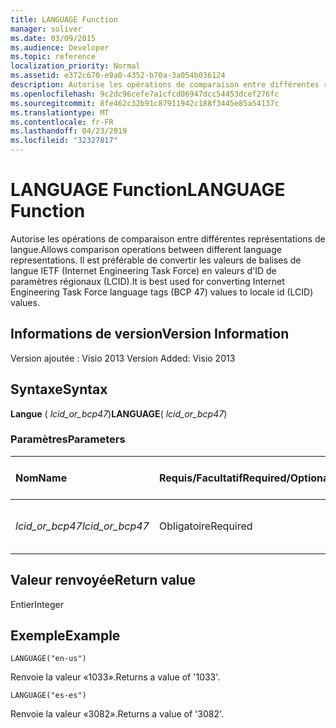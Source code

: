 ```yaml
---
title: LANGUAGE Function
manager: soliver
ms.date: 03/09/2015
ms.audience: Developer
ms.topic: reference
localization_priority: Normal
ms.assetid: e372c670-e9a0-4352-b70a-3a054b036124
description: Autorise les opérations de comparaison entre différentes représentations de langue. Il est préférable de convertir les valeurs de balises de langue IETF (Internet Engineering Task Force) en valeurs d'ID de paramètres régionaux (LCID).
ms.openlocfilehash: 9c2dc96cefe7a1cfcd06947dcc54453dcef276fc
ms.sourcegitcommit: 8fe462c32b91c87911942c188f3445e85a54137c
ms.translationtype: MT
ms.contentlocale: fr-FR
ms.lasthandoff: 04/23/2019
ms.locfileid: "32327817"
---
```

# <a name="language-function"></a><span data-ttu-id="02549-104">LANGUAGE Function</span><span class="sxs-lookup"><span data-stu-id="02549-104">LANGUAGE Function</span></span>

<span data-ttu-id="02549-105">Autorise les opérations de comparaison entre différentes représentations de langue.</span><span class="sxs-lookup"><span data-stu-id="02549-105">Allows comparison operations between different language representations.</span></span> <span data-ttu-id="02549-106">Il est préférable de convertir les valeurs de balises de langue IETF (Internet Engineering Task Force) en valeurs d'ID de paramètres régionaux (LCID).</span><span class="sxs-lookup"><span data-stu-id="02549-106">It is best used for converting Internet Engineering Task Force language tags (BCP 47) values to locale id (LCID) values.</span></span>
  
## <a name="version-information"></a><span data-ttu-id="02549-107">Informations de version</span><span class="sxs-lookup"><span data-stu-id="02549-107">Version Information</span></span>

<span data-ttu-id="02549-108">Version ajoutée : Visio 2013
</span><span class="sxs-lookup"><span data-stu-id="02549-108">Version Added: Visio 2013</span></span> 
  
## <a name="syntax"></a><span data-ttu-id="02549-109">Syntaxe</span><span class="sxs-lookup"><span data-stu-id="02549-109">Syntax</span></span>

 <span data-ttu-id="02549-110">**Langue** ( _lcid_or_bcp47_)</span><span class="sxs-lookup"><span data-stu-id="02549-110">**LANGUAGE**( _lcid_or_bcp47_)</span></span>
  
### <a name="parameters"></a><span data-ttu-id="02549-111">Paramètres</span><span class="sxs-lookup"><span data-stu-id="02549-111">Parameters</span></span>

|<span data-ttu-id="02549-112">**Nom**</span><span class="sxs-lookup"><span data-stu-id="02549-112">**Name**</span></span>|<span data-ttu-id="02549-113">**Requis/Facultatif**</span><span class="sxs-lookup"><span data-stu-id="02549-113">**Required/Optional**</span></span>|<span data-ttu-id="02549-114">**Type de données**</span><span class="sxs-lookup"><span data-stu-id="02549-114">**Data Type**</span></span>|<span data-ttu-id="02549-115">**Description**</span><span class="sxs-lookup"><span data-stu-id="02549-115">**Description**</span></span>|
|:-----|:-----|:-----|:-----|
| <span data-ttu-id="02549-116">_lcid_or_bcp47_</span><span class="sxs-lookup"><span data-stu-id="02549-116">_lcid_or_bcp47_</span></span> <br/> |<span data-ttu-id="02549-117">Obligatoire</span><span class="sxs-lookup"><span data-stu-id="02549-117">Required</span></span>  <br/> |<span data-ttu-id="02549-118">**String**</span><span class="sxs-lookup"><span data-stu-id="02549-118">**String**</span></span> <br/> |<span data-ttu-id="02549-119">Valeur LCID ou BCP 47 de la langue.</span><span class="sxs-lookup"><span data-stu-id="02549-119">The LCID or BCP 47 value for the language.</span></span>  <br/> |
   
## <a name="return-value"></a><span data-ttu-id="02549-120">Valeur renvoyée</span><span class="sxs-lookup"><span data-stu-id="02549-120">Return value</span></span>

<span data-ttu-id="02549-121">Entier</span><span class="sxs-lookup"><span data-stu-id="02549-121">Integer</span></span>
  
## <a name="example"></a><span data-ttu-id="02549-122">Exemple</span><span class="sxs-lookup"><span data-stu-id="02549-122">Example</span></span>

 `LANGUAGE("en-us")`
  
<span data-ttu-id="02549-123">Renvoie la valeur «1033».</span><span class="sxs-lookup"><span data-stu-id="02549-123">Returns a value of '1033'.</span></span>
  
 `LANGUAGE("es-es")`
  
<span data-ttu-id="02549-124">Renvoie la valeur «3082».</span><span class="sxs-lookup"><span data-stu-id="02549-124">Returns a value of '3082'.</span></span>
  

